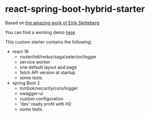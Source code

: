 # react-spring-boot-hybrid-starter

Based on [the amazing work of Eirik Sletteberg](https://github.com/eirslett/frontend-maven-plugin)

You can find a working demo [here](https://creativeyann-hybrid.herokuapp.com/)

This custom starter contains the following:
* react 16
  * router/intl/redux/saga/selector/logger
  * service worker
  * one default layout and page
  * fetch API version at startup
  * some tests
* spring Boot 2
  * lombok/security/cors/logger
  * swagger-ui
  * custom configuration
  * 'dev' ready profil with H2
  * some tests
